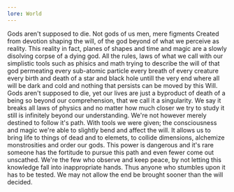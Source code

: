 ```yaml
---
lore: World
---
```

Gods aren't supposed to die.
Not gods of us men, mere figments
Created from devotion shaping the will, of the god beyond of what we perceive as reality. This reality in fact, planes of shapes and time and magic are a slowly disolving corpse of a dying god. All the rules, laws of what we call with our simplistic tools such as phisics and math trying to describe the will of that god permeating every sub-atomic particle every breath of every creature every birth and death of a star and black hole untill the very end where all will be dark and cold and nothing that persists can be moved by this Will. 
Gods aren't supposed to die, yet our lives are just a byproduct of death of a being so beyond our comprehension, that we call it a singularity. We say it breaks all laws of physics and no matter how much closer we try to study it still is infinitely beyond our understanding.
We're not however merely destined to follow it's path. With tools we were given; the consciousness and magic we're able to slightly bend and affect the will. It allows us to bring life to things of dead and to elemets, to collide dimensions, alchemize monstrosities and order our gods. This power is dangerous and it's rare someone has the fortitude to pursue this path and even fewer come out unscathed. We're the few who observe and keep peace, by not letting this knowledge fall into inappropriate hands. Thus anyone who stumbles upon it has to be tested. We may not allow the end be brought sooner than the will decided.